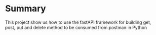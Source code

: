 # Summary
This project show us how to use the fastAPI framework for building get, post, put and delete method to be consumed from postman in Python